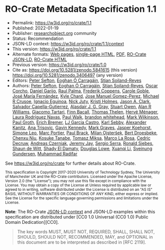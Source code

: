 # RO-Crate Metadata Specification 1.1

* Permalink: <https://w3id.org/ro/crate/1.1>
* Published: 2022-01-19
* Publisher: [researchobject.org](https://www.researchobject.org/) community
* Status: Recommendation
* JSON-LD context: <https://w3id.org/ro/crate/1.1/context>
* This version: <https://w3id.org/ro/crate/1.1>
* Alternate formats: [Web pages](https://www.researchobject.org/ro-crate/1.1/),
  [single-page HTML](https://github.com/ResearchObject/ro-crate/releases/download/1.1.2/ro-crate-1.1.2.html),
  [PDF](https://github.com/ResearchObject/ro-crate/releases/download/1.1.2/ro-crate-1.1.2.pdf),
  [RO-Crate JSON-LD](ro-crate-metadata.json), [RO-Crate HTML](ro-crate-preview.html)
* Previous version: <https://w3id.org/ro/crate/1.0>
* Cite as: <https://doi.org/10.5281/zenodo.5841615> (this version)
  <https://doi.org/10.5281/zenodo.3406497> (any version)
* Editors: [Peter Sefton](https://orcid.org/0000-0002-3545-944X), [Eoghan Ó Carragáin](https://orcid.org/0000-0001-8131-2150),  [Stian Soiland-Reyes](https://orcid.org/0000-0001-9842-9718)
* Authors: [Peter Sefton](https://orcid.org/0000-0002-3545-944X), [Eoghan Ó Carragáin](https://orcid.org/0000-0001-8131-2150),  [Stian Soiland-Reyes](https://orcid.org/0000-0001-9842-9718), [Oscar Corcho](https://orcid.org/0000-0002-9260-0753), [Daniel Garijo](https://orcid.org/0000-0003-0454-7145), [Raul Palma](https://orcid.org/0000-0003-4289-4922), [Frederik Coppens](https://orcid.org/0000-0001-6565-5145), [Carole Goble](https://orcid.org/0000-0003-1219-2137), [José María Fernández](https://orcid.org/0000-0002-4806-5140), [Kyle Chard](https://orcid.org/0000-0002-7370-4805), [Jose Manuel Gomez-Perez](https://orcid.org/0000-0002-5491-6431), [Michael R Crusoe](https://orcid.org/0000-0002-2961-9670), [Ignacio Eguinoa](https://orcid.org/0000-0002-6190-122X), [Nick Juty](https://orcid.org/0000-0002-2036-8350), [Kristi Holmes](https://orcid.org/0000-0001-8420-5254), [Jason A. Clark](https://orcid.org/0000-0002-3588-6257), [Salvador Capella-Gutierrez](https://orcid.org/0000-0002-0309-604X), [Alasdair J. G. Gray](https://orcid.org/0000-0002-5711-4872), [Stuart Owen](https://orcid.org/0000-0003-2130-0865), [Alan R Williams](https://orcid.org/0000-0003-3156-2105), [Giacomo Tartari](https://orcid.org/0000-0003-1130-2154), [Finn Bacall](https://orcid.org/0000-0002-0048-3300), [Thomas Thelen](https://orcid.org/0000-0002-1756-2128), [Hervé Ménager](https://orcid.org/0000-0002-7552-1009), [Laura Rodríguez Navas](https://orcid.org/0000-0003-4929-1219), [Paul Walk](https://orcid.org/0000-0003-1541-5631), [brandon whitehead](https://orcid.org/0000-0002-0337-8610), [Mark Wilkinson](https://orcid.org/0000-0001-6960-357X), [Paul Groth](https://orcid.org/0000-0003-0183-6910), [Erich Bremer](https://orcid.org/0000-0003-0223-1059), [LJ Garcia Castro](https://orcid.org/0000-0003-3986-0510), [Karl Sebby](https://orcid.org/0000-0001-6022-9825), [Alexander Kanitz](https://orcid.org/0000-0002-3468-0652), [Ana Trisovic](https://orcid.org/0000-0003-1991-0533), [Gavin Kennedy](https://orcid.org/0000-0003-3910-0474), [Mark Graves](https://orcid.org/0000-0003-3486-8193), [Jasper Koehorst](https://orcid.org/0000-0001-8172-8981), [Simone Leo](https://orcid.org/0000-0001-8271-5429), [Marc Portier](https://orcid.org/0000-0002-9648-6484), [Paul Brack](https://orcid.org/0000-0002-5432-2748), [Milan Ojsteršek](https://orcid.org/0000-0003-1743-8300), [Bert Droesbeke](https://orcid.org/0000-0003-0522-5674), [Chenxu Niu](https://orcid.org/0000-0002-2142-1731), [Kosuke Tanabe](https://orcid.org/0000-0002-9986-7223), [Tomasz Miksa](https://orcid.org/0000-0002-4929-7875), [Marco La Rosa](https://orcid.org/0000-0001-5383-6993), [Cedric Decruw](https://orcid.org/0000-0001-6387-5988), [Andreas Czerniak](https://orcid.org/0000-0003-3883-4169), [Jeremy Jay](https://orcid.org/0000-0002-5761-7533), [Sergio Serra](https://orcid.org/0000-0002-0792-8157), [Ronald Siebes](https://orcid.org/0000-0001-8772-7904), [Shaun de Witt](https://orcid.org/0000-0003-4196-3658), [Shady El Damaty](https://orcid.org/0000-0002-2318-4477), [Douglas Lowe](https://orcid.org/0000-0002-1248-3594), [Xuanqi Li](https://orcid.org/0000-0003-1498-6205), [Sveinung Gundersen](https://orcid.org/0000-0001-9888-7954), [Muhammad Radifar](https://orcid.org/0000-0001-9156-9478>)

<!-- Add new RO-Crate team members at end -->


See <https://w3id.org/ro/crate> for further details about RO-Crate.

<small>
This specification is Copyright 2017-2020 University of Technology Sydney, 
The University of Manchester UK and the RO-Crate contributors.
</small>

<small>
Licensed under the Apache License, Version 2.0 (the "License"); you may not use this file except in compliance with the License. You may obtain a copy of the License at
</small>

<small>
<http://www.apache.org/licenses/LICENSE-2.0>
</small>

<small>
Unless required by applicable law or agreed to in writing, software distributed under the License is distributed on an "AS IS" BASIS, WITHOUT WARRANTIES OR CONDITIONS OF ANY KIND, either express or implied. See the License for the specific language governing permissions and limitations under the License.
</small>

**Note**: The RO-Crate [JSON-LD context](https://w3id.org/ro/crate/1.1/context) and JSON-LD examples within this specification are distributed under [CC0 1.0 Universal (CC0 1.0) Public Domain Dedication][CC0]. 

> The key words MUST, MUST NOT, REQUIRED, SHALL, SHALL NOT, SHOULD, SHOULD NOT, RECOMMENDED, MAY, and OPTIONAL in this document are to be interpreted as described in [RFC 2119].
